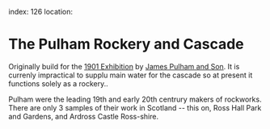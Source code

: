 index: 126
location:

# The Pulham Rockery and Cascade

Originally build for the [1901 Exhibition][1] by
[James Pulham and Son][2].  It is currenly impractical to supplu main
water for the cascade so at present it functions solely as a rockery..

Pulham were the leading 19th and early 20th centrury makers of
rockworks.  There are only 3 samples of their work in Scotland -- this
on, Ross Hall Park and Gardens, and Ardross Castle Ross-shire.

[1]: /wiki/Glasgow_International_Exhibition_(1901)
[2]: /wiki/James_Pulham_and_Son
